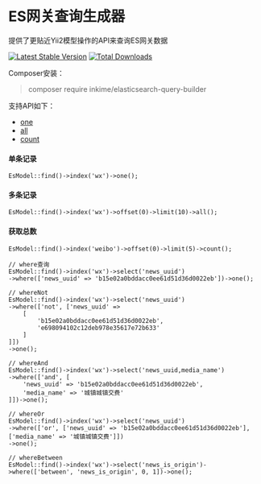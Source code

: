 # ES网关查询生成器

提供了更贴近Yii2模型操作的API来查询ES网关数据

[![Latest Stable Version](https://poser.pugx.org/inkime/elasticsearch-query-builder/v/stable.png)](https://packagist.org/packages/inkime/elasticsearch-query-builder)
[![Total Downloads](https://poser.pugx.org/inkime/elasticsearch-query-builder/downloads.png)](https://packagist.org/packages/inkime/elasticsearch-query-builder)

Composer安装：
>composer require inkime/elasticsearch-query-builder

支持API如下：
- [one](#单条记录)
- [all](#多条记录)
- [count](#获取总数)

#### 单条记录
~~~
EsModel::find()->index('wx')->one();
~~~
#### 多条记录
~~~
EsModel::find()->index('wx')->offset(0)->limit(10)->all();
~~~
#### 获取总数
~~~
EsModel::find()->index('weibo')->offset(0)->limit(5)->count();
~~~
~~~
// where查询
EsModel::find()->index('wx')->select('news_uuid')
->where(['news_uuid' => 'b15e02a0bddacc0ee61d51d36d0022eb'])->one();

// whereNot
EsModel::find()->index('wx')->select('news_uuid')
->where(['not', ['news_uuid' => 
    [
        'b15e02a0bddacc0ee61d51d36d0022eb', 
        'e698094102c12deb978e35617e72b633'
    ]
]])
->one();

// whereAnd
EsModel::find()->index('wx')->select('news_uuid,media_name')
->where(['and', [
    'news_uuid' => 'b15e02a0bddacc0ee61d51d36d0022eb',
    'media_name' => '城镇城镇交费'
]])->one();

// whereOr
EsModel::find()->index('wx')->select('news_uuid')
->where(['or', ['news_uuid' => 'b15e02a0bddacc0ee61d51d36d0022eb'], ['media_name' => '城镇城镇交费']])
->one();

// whereBetween
EsModel::find()->index('wx')->select('news_is_origin')->where(['between', 'news_is_origin', 0, 1])->one();
~~~